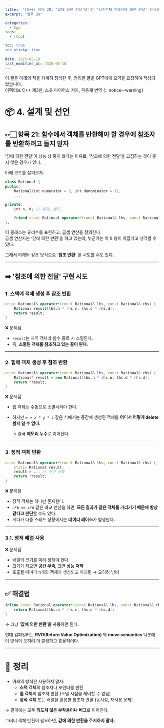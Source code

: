 ```yaml
---
title:  "[C++] 항목 20: ‘값에 의한 전달’보다는 ‘상수객체 참조자에 의한 전달’ 방식을 택하는 편이 대개 낫다"
excerpt: "항목 20"

categories:
  - Cpp
tags:
  - [Cpp]

toc: true
toc_sticky: true
 
date: 2025-06-18
last_modified_at: 2025-06-18
---
```

이 글은 아래의 책을 자세히 정리한 후, 정리한 글을 GPT에게 요약을 요청하여 작성되었습니다.  
이펙티브 C++ 제3판, 스콧 마이어스 저자, 곽용재 번역
{: .notice--warning}

# 📦 4. 설계 및 선언
## 👉🏻 항목 21: 함수에서 객체를 반환해야 할 경우에 참조자를 반환하려고 들지 말자

‘값에 의한 전달’이 성능 상 좋지 않다는 이유로, ‘참조에 의한 전달’을 고집하는 것이 좋지 않은 경우가 있다.

아래 코드를 살펴보자.

```cpp
class Rational {
public:
	Rational(int numerator = 0, int denominator = 1);
	...

private:
	int n, d; // 분자, 분모

	friend const Rational operator*(const Rational& lhs, const Rational& rhs);
};
```

이 클래스는 유리수를 표현하고, 곱셈 연산을 정의한다.  
곱셈 연산자는 ‘값에 의한 반환’을 하고 있는데, 누군가는 이 비용이 아깝다고 생각할 수 있다.

그래서 아래와 같은 방식으로 **‘참조 반환’** 을 시도할 수도 있다.

---

## ➡️ '참조에 의한 전달’ 구현 시도

### 1. 스택에 객체 생성 후 참조 반환

```cpp
const Rational& operator*(const Rational& lhs, const Rational& rhs) {
	Rational result(lhs.n * rhs.n, lhs.d * rhs.d);
	return result;
}
```

❌ 문제점

- `result`는 지역 객체라 함수 종료 시 소멸된다.
- 즉, **소멸된 객체를 참조하고 있는 꼴이 된다.**

---

### 2. 힙에 객체 생성 후 참조 반환

```cpp
const Rational& operator*(const Rational& lhs, const Rational& rhs) {
	Rational* result = new Rational(lhs.n * rhs.n, lhs.d * rhs.d);
	return *result;
}
```

❌ 문제점

- 힙 객체는 수동으로 소멸시켜야 한다.
- 하지만 `w = x * y * z` 같은 식에서는 중간에 생성된 객체를 **어디서 어떻게 delete 할지 알 수 없다.**
    
    → 결국 **메모리 누수**로 이어진다.
    

---

### 3. 정적 객체 반환

```cpp
const Rational& operator*(const Rational& lhs, const Rational& rhs) {
	static Rational result;
	result = ... // 연산 수행
	return *result;
}
```

❌ 문제점

- 정적 객체는 하나만 존재한다.
- `a*b == c*d` 같은 비교 연산을 하면, **모든 결과가 같은 객체를 가리키기 때문에 항상 같다고 판단**할 수도 있다.
- 게다가 다중 스레드 상황에서는 **데이터 레이스**가 발생한다.

---

### 3.1. 정적 배열 사용

❌ 문제점

- 배열의 크기를 미리 정해야 한다.
- 크기가 작으면 **공간 부족**, 크면 **성능 저하**
- 호출될 때마다 n개의 객체가 생성되고 파괴됨 → 오히려 낭비

---

## ✅ 해결법

```cpp
inline const Rational operator*(const Rational& lhs, const Rational& rhs) {
	return Rational(lhs.n * rhs.n, lhs.d * rhs.d);
}
```

→ 그냥 **‘값에 의한 반환’을 사용**하면 된다.

현대 컴파일러는 **RVO(Return Value Optimization)** 와 **move semantics** 덕분에 이 방식이 오히려 더 깔끔하고 효율적이다.

---

# 🧐 정리

- 아래의 방식은 사용하지 말자:
    - **스택 객체**의 참조자나 포인터를 반환
    - **힙 객체**의 참조자 반환 (소멸 시점을 제어할 수 없음)
    - **정적 객체** 또는 배열을 활용한 참조자 반환 (동시성, 재사용 문제)

→ 결국에는 모두 **의도치 않은 부작용이나 버그**로 이어진다.

그러니 객체 반환이 필요하면, **값에 의한 반환을 주저하지 말자.**